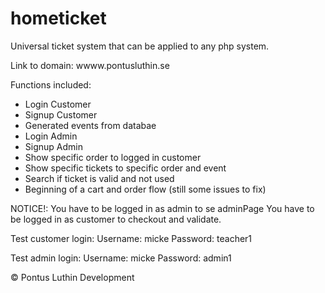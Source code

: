 # hometicket
Universal ticket system that can be applied to any php system. 

Link to domain: wwww.pontusluthin.se 

Functions included: 

- Login Customer 
- Signup Customer 
- Generated events from databae 
- Login Admin 
- Signup Admin 
- Show specific order to logged in customer 
- Show specific tickets to specific order and event 
- Search if ticket is valid and not used 
- Beginning of a cart and order flow (still some issues to fix)


NOTICE!: 
You have to be logged in as admin to se adminPage
You have to be logged in as customer to checkout and validate. 


Test customer login: 
Username: micke 
Password: teacher1

Test admin login: 
Username: micke
Password: admin1

© Pontus Luthin Development


